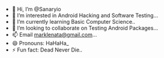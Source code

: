 - 👋 Hi, I’m @Sanaryio
- 👀 I’m interested in Android Hacking and Software Testing...
- 🌱 I’m currently learning Basic Computer Science..
- 💞️ I’m looking to collaborate on Testing Android Packages...
- 📫 Email marklenata@gmail.com...
- 😄 Pronouns: HaHaHa_
- ⚡ Fun fact: Dead Never Die..

<!---
Sanaryio/Sanaryio is a ✨ special ✨ repository because its `README.md` (this file) appears on your GitHub profile.
You can click the Preview link to take a look at your changes.
--->
